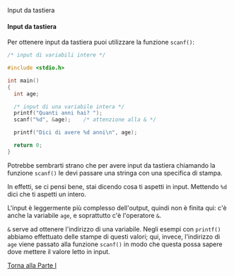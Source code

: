 Input da tastiera


#### Input da tastiera

Per ottenere input da tastiera puoi utilizzare la funzione `scanf()`:

```c
/* input di variabili intere */

#include <stdio.h>

int main()
{
  int age;

  /* input di una variabile intera */
  printf("Quanti anni hai? ");
  scanf("%d", &age);    /* attenzione alla & */

  printf("Dici di avere %d anni\n", age);

  return 0;
}
```

Potrebbe sembrarti strano che per avere input da tastiera
chiamando la funzione `scanf()` le devi passare una stringa
con una specifica di stampa.

In effetti, se ci pensi bene, stai dicendo cosa ti aspetti in input.
Mettendo `%d` dici che ti aspetti un intero.

L'input è leggermente più complesso dell'output, quindi non è finita qui:
c'è anche la variabile `age`, e soprattutto c'è l'operatore `&`.

`&` serve ad ottenere l'indirizzo di una variabile.
Negli esempi con `printf()` abbiamo effettuato delle stampe di questi valori;
qui, invece, l'indirizzo di `age` viene passato alla funzione `scanf()` in modo
che questa possa sapere dove mettere il valore letto in input.

<a href="/activities/1">Torna alla Parte I</a>
